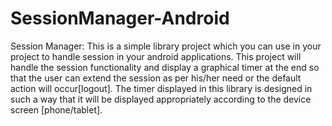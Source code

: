 # SessionManager-Android
Session Manager: This is a simple library project which you can use in your project to handle session in your android applications. This project will handle the session functionality and display a graphical timer at the end so that the user can extend the session as per his/her need or the default action will occur[logout]. The timer displayed in this library is designed in such a way that it will be displayed appropriately according to the device screen [phone/tablet].
